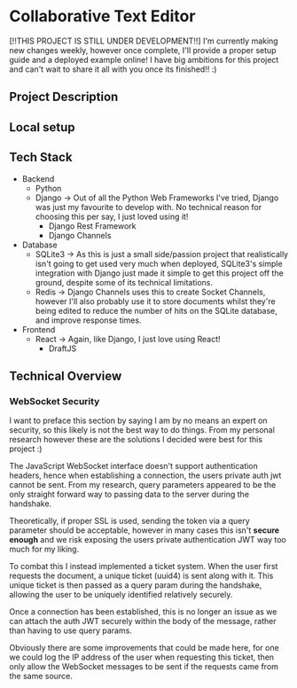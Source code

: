 # Collaborative Text Editor

[!!THIS PROJECT IS STILL UNDER DEVELOPMENT!!] I'm currently making new changes weekly, however once complete, I'll provide a proper setup guide and a deployed example online! I have big ambitions for this project and can't wait to share it all with you once its finished!! :)

## Project Description

## Local setup

## Tech Stack

 - Backend
   - Python
   - Django → Out of all the Python Web Frameworks I've tried, Django was just my favourite to develop with. No technical reason for choosing this per say, I just loved using it!
     - Django Rest Framework
     - Django Channels
 - Database
   - SQLite3 → As this is just a small side/passion project that realistically isn't going to get used very much when deployed, SQLite3's simple integration with Django just made it simple to get this project off the ground, despite some of its technical limitations.
   - Redis → Django Channels uses this to create Socket Channels, however I'll also probably use it to store documents whilst they're being edited to reduce the number of hits on the SQLite database, and improve response times.
 - Frontend
   - React → Again, like Django, I just love using React!
     - DraftJS
 

## Technical Overview

### WebSocket Security

I want to preface this section by saying I am by no means an expert on security, so this likely is not the best way to do things. From my personal research however these are the solutions I decided were best for this project :)

The JavaScript WebSocket interface doesn't support authentication headers, hence when establishing a connection, the users private auth jwt cannot be sent. From my research, query parameters appeared to be the only straight forward way to passing data to the server during the handshake.

Theoretically, if proper SSL is used, sending the token via a query parameter should be acceptable, however in many cases this isn't **secure enough** and we risk exposing the users private authentication JWT way too much for my liking.

To combat this I instead implemented a ticket system. When the user first requests the document, a unique ticket (uuid4) is sent along with it. This unique ticket is then passed as a query param during the handshake, allowing the user to be uniquely identified relatively securely.

Once a connection has been established, this is no longer an issue as we can attach the auth JWT securely within the body of the message, rather than having to use query params.

Obviously there are some improvements that could be made here, for one we could log the IP address of the user when requesting this ticket, then only allow the WebSocket messages to be sent if the requests came from the same source.
